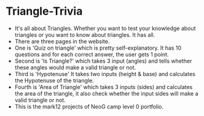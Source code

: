 # Triangle-Trivia
- It's all about Triangles. Whether you want to test your knowledge about triangles or you want to know about triangles. It has all.
- There are three pages in the website.
- One is 'Quiz on triangle' which is pretty self-explanatory. It has 10 questions and for each correct answer, the user gets 1 point.
- Second is 'Is Triangle?' which takes 3 input (angles) and tells whether these angles would make a valid triangle or not.
- Third is 'Hypotenuse' It takes two inputs (height & base) and calculates the Hypotenuse of the triangle.
- Fourth is 'Area of Triangle' which takes 3 inputs (sides) and calculates the area of the triangle, it also check whether the input sides will make a valid triangle or not.
- This is the mark12 projects of NeoG camp level 0 portfolio.
  
